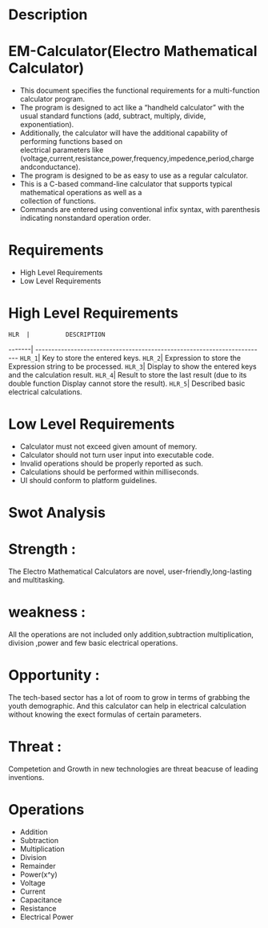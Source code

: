 # Description
# EM-Calculator(Electro Mathematical Calculator)
* This document specifies the functional requirements for a multi-function calculator program.
* The program is designed to act like a “handheld calculator” with the usual standard functions
 (add, subtract, multiply, divide, exponentiation). 
* Additionally, the calculator will have the additional capability of performing functions based on      
  electrical parameters like (voltage,current,resistance,power,frequency,impedence,period,charge andconductance).
* The program is designed to be as easy to use as a regular calculator.
* This is a C-based command-line calculator that supports typical mathematical operations as well as a  
  collection of functions. 
* Commands are entered using conventional infix syntax, with parenthesis indicating nonstandard operation 
  order.
  
# Requirements
* High Level Requirements
* Low Level Requirements

# High Level Requirements
    HLR  |          DESCRIPTION
  -------| ------------------------------------------------------------------------
  `HLR_1`| Key to store the entered keys.
  `HLR_2`| Expression to store the Expression string to be processed.
  `HLR_3`| Display to show the entered keys and the calculation result.
  `HLR_4`| Result to store the last result (due to its double function Display cannot store the result).
  `HLR_5`| Described basic electrical calculations.

# Low Level Requirements
  * Calculator must not exceed given amount of memory.
  * Calculator should not turn user input into executable code.
  * Invalid operations should be properly reported as such.
  * Calculations should be performed within milliseconds.
  * UI should conform to platform guidelines.

# Swot Analysis
  # Strength :
  The Electro Mathematical Calculators are novel, user-friendly,long-lasting and multitasking.
  # weakness :
  All the operations are not included only addition,subtraction multiplication, division ,power and few basic electrical operations.
  # Opportunity :
  The tech-based sector has a lot of room to grow in terms of grabbing the youth demographic. And this calculator can help in electrical calculation without knowing the exect formulas of certain parameters.
  # Threat :
   Competetion and Growth in new technologies are threat beacuse of leading inventions.

  # Operations

* Addition
* Subtraction
* Multiplication
* Division
* Remainder
* Power(x^y)
* Voltage
* Current
* Capacitance
* Resistance
* Electrical Power
